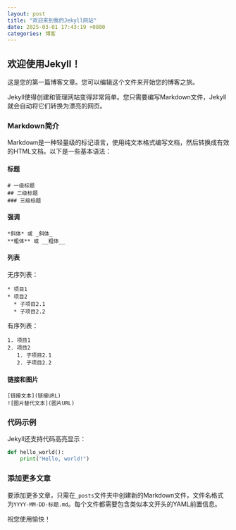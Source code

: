 ```yaml
---
layout: post
title: "欢迎来到我的Jekyll网站"
date: 2025-03-01 17:43:19 +0800
categories: 博客
---
```


## 欢迎使用Jekyll！

这是您的第一篇博客文章。您可以编辑这个文件来开始您的博客之旅。

Jekyll使得创建和管理网站变得非常简单。您只需要编写Markdown文件，Jekyll就会自动将它们转换为漂亮的网页。

### Markdown简介

Markdown是一种轻量级的标记语言，使用纯文本格式编写文档，然后转换成有效的HTML文档。以下是一些基本语法：

#### 标题

```
# 一级标题
## 二级标题
### 三级标题
```

#### 强调

```
*斜体* 或 _斜体_
**粗体** 或 __粗体__
```

#### 列表

无序列表：
```
* 项目1
* 项目2
  * 子项目2.1
  * 子项目2.2
```

有序列表：
```
1. 项目1
2. 项目2
   1. 子项目2.1
   2. 子项目2.2
```

#### 链接和图片

```
[链接文本](链接URL)
![图片替代文本](图片URL)
```

### 代码示例

Jekyll还支持代码高亮显示：

```python
def hello_world():
    print("Hello, world!")
```

### 添加更多文章

要添加更多文章，只需在`_posts`文件夹中创建新的Markdown文件，文件名格式为`YYYY-MM-DD-标题.md`。每个文件都需要包含类似本文开头的YAML前置信息。

祝您使用愉快！
